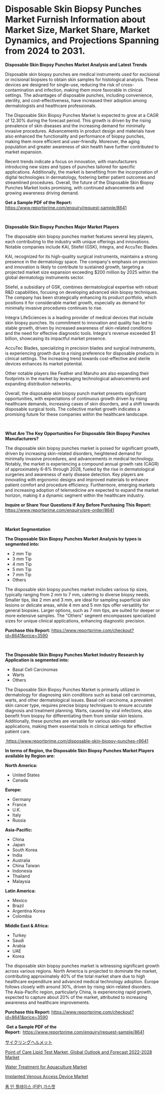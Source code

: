 <p><h1>Disposable Skin Biopsy Punches Market Furnish Information about Market Size, Market Share, Market Dynamics, and Projections Spanning from 2024 to 2031.</h1></p><p><strong>Disposable Skin Biopsy Punches Market Analysis and Latest Trends</strong></p>
<p><p>Disposable skin biopsy punches are medical instruments used for excisional or incisional biopsies to obtain skin samples for histological analysis. These devices are designed for single-use, reducing the risk of cross-contamination and infection, making them more favorable in clinical settings. The advantages of disposable punches, including convenience, sterility, and cost-effectiveness, have increased their adoption among dermatologists and healthcare professionals.</p><p>The Disposable Skin Biopsy Punches Market is expected to grow at a CAGR of 12.30% during the forecast period. This growth is driven by the rising prevalence of skin diseases and the increasing demand for minimally invasive procedures. Advancements in product design and materials have also enhanced the functionality and performance of biopsy punches, making them more efficient and user-friendly. Moreover, the aging population and greater awareness of skin health have further contributed to market expansion.</p><p>Recent trends indicate a focus on innovation, with manufacturers introducing new sizes and types of punches tailored for specific applications. Additionally, the market is benefiting from the incorporation of digital technologies in dermatology, fostering better patient outcomes and streamlined procedures. Overall, the future of the Disposable Skin Biopsy Punches Market looks promising, with continued advancements and growing awareness driving demand.</p></p>
<p><strong>Get a Sample PDF of the Report:&nbsp;</strong> <a href="https://www.reportprime.com/enquiry/request-sample/8641">https://www.reportprime.com/enquiry/request-sample/8641</a></p>
<p>&nbsp;</p>
<p><strong>Disposable Skin Biopsy Punches Major Market Players</strong></p>
<p><p>The disposable skin biopsy punches market features several key players, each contributing to the industry with unique offerings and innovations. Notable companies include KAI, Stiefel (GSK), Integra, and AccuTec Blades.</p><p>KAI, recognized for its high-quality surgical instruments, maintains a strong presence in the dermatology space. The company's emphasis on precision and innovation is likely to contribute to sustained growth, targeting a projected market size expansion exceeding $200 million by 2025 within the global dermatology instruments sector.</p><p>Stiefel, a subsidiary of GSK, combines dermatological expertise with robust R&D capabilities, focusing on developing advanced skin biopsy techniques. The company has been strategically enhancing its product portfolio, which positions it for considerable market growth, especially as demand for minimally invasive procedures continues to rise.</p><p>Integra LifeSciences is a leading provider of medical devices that include skin biopsy punches. Its commitment to innovation and quality has led to stable growth, driven by increased awareness of skin-related conditions and the need for effective diagnostic tools. Integra's revenue exceeded $1 billion, showcasing its impactful market presence.</p><p>AccuTec Blades, specializing in precision blades and surgical instruments, is experiencing growth due to a rising preference for disposable products in clinical settings. The increasing trend towards cost-effective and sterile devices enhances its market potential.</p><p>Other notable players like Feather and Maruho are also expanding their footprints in the market by leveraging technological advancements and expanding distribution networks.</p><p>Overall, the disposable skin biopsy punch market presents significant opportunities, with expectations of continuous growth driven by rising healthcare demands, increasing cases of skin disorders, and a shift towards disposable surgical tools. The collective market growth indicates a promising future for these companies within the healthcare landscape.</p></p>
<p>&nbsp;</p>
<p><strong>What Are The Key Opportunities For Disposable Skin Biopsy Punches Manufacturers?</strong></p>
<p><p>The disposable skin biopsy punches market is poised for significant growth, driven by increasing skin-related disorders, heightened demand for minimally invasive procedures, and advancements in medical technology. Notably, the market is experiencing a compound annual growth rate (CAGR) of approximately 6-8% through 2028, fueled by the rise in dermatological surgeries and awareness of early disease detection. Key players are innovating with ergonomic designs and improved materials to enhance patient comfort and procedure efficiency. Furthermore, emerging markets and increasing adoption of telemedicine are expected to expand the market horizon, making it a dynamic segment within the healthcare industry.</p></p>
<p><strong>Inquire or Share Your Questions If Any Before Purchasing This Report:</strong> <a href="https://www.reportprime.com/enquiry/pre-order/8641">https://www.reportprime.com/enquiry/pre-order/8641</a></p>
<p>&nbsp;</p>
<p><strong>Market Segmentation</strong></p>
<p><strong>The Disposable Skin Biopsy Punches Market Analysis by types is segmented into:</strong></p>
<p><ul><li>2 mm Tip</li><li>3 mm Tip</li><li>4 mm Tip</li><li>5 mm Tip</li><li>7 mm Tip</li><li>Others</li></ul></p>
<p><p>The disposable skin biopsy punches market includes various tip sizes, typically ranging from 2 mm to 7 mm, catering to diverse biopsy needs. Smaller tips, like 2 mm and 3 mm, are ideal for sampling superficial skin lesions or delicate areas, while 4 mm and 5 mm tips offer versatility for general biopsies. Larger options, such as 7 mm tips, are suited for deeper or more extensive samples. The "Others" segment encompasses specialized sizes for unique clinical applications, enhancing diagnostic precision.</p></p>
<p><strong>Purchase this Report:&nbsp;</strong><a href="https://www.reportprime.com/checkout?id=8641&price=3590">https://www.reportprime.com/checkout?id=8641&price=3590</a></p>
<p>&nbsp;</p>
<p><strong>The Disposable Skin Biopsy Punches Market Industry Research by Application is segmented into:</strong></p>
<p><ul><li>Basal Cell Carcinomas</li><li>Warts</li><li>Others</li></ul></p>
<p><p>The Disposable Skin Biopsy Punches Market is primarily utilized in dermatology for diagnosing skin conditions such as basal cell carcinomas, warts, and other dermatological issues. Basal cell carcinoma, a prevalent skin cancer type, requires precise biopsy techniques to ensure accurate diagnosis and treatment planning. Warts, caused by viral infections, also benefit from biopsy for differentiating them from similar skin lesions. Additionally, these punches are versatile for various skin-related applications, making them essential tools in clinical settings for effective patient care.</p></p>
<p><a href="https://www.reportprime.com/disposable-skin-biopsy-punches-r8641">&nbsp;https://www.reportprime.com/disposable-skin-biopsy-punches-r8641</a></p>
<p><strong>In terms of Region, the Disposable Skin Biopsy Punches Market Players available by Region are:</strong></p>
<p>
    <p> <strong> North America: </strong>
        <ul>
            <li>United States</li>
            <li>Canada</li>
        </ul>
        </p> 
    <p> <strong> Europe: </strong>
        <ul>
            <li>Germany</li>
            <li>France</li>
            <li>U.K.</li>
            <li>Italy</li>
            <li>Russia</li>
        </ul>
        </p> 
    <p> <strong> Asia-Pacific: </strong>
        <ul>
            <li>China</li>
            <li>Japan</li>
            <li>South Korea</li>
            <li>India</li>
            <li>Australia</li>
            <li>China Taiwan</li>
            <li>Indonesia</li>
            <li>Thailand</li>
            <li>Malaysia</li>
        </ul>
        </p> 
    <p> <strong> Latin America: </strong>
        <ul>
            <li>Mexico</li>
            <li>Brazil</li>
            <li>Argentina Korea</li>
            <li>Colombia</li>
        </ul>
        </p> 
    <p> <strong> Middle East & Africa: </strong>
        <ul>
            <li>Turkey</li>
            <li>Saudi</li>
            <li>Arabia</li>
            <li>UAE</li>
            <li>Korea</li>
        </ul>
    </p>
    </p>
<p><p>The disposable skin biopsy punches market is witnessing significant growth across various regions. North America is projected to dominate the market, contributing approximately 40% of the total market share due to high healthcare expenditure and advanced medical technology adoption. Europe follows closely with around 30%, driven by rising skin-related disorders. The Asia-Pacific region, particularly China, is experiencing rapid growth, expected to capture about 20% of the market, attributed to increasing awareness and healthcare improvements.</p></p>
<p><strong>Purchase this Report: </strong><a href="https://www.reportprime.com/checkout?id=8641&price=3590">https://www.reportprime.com/checkout?id=8641&price=3590</a></p>
<p>&nbsp;<strong>Get a Sample PDF of the Report:&nbsp;&nbsp;</strong><a href="https://www.reportprime.com/enquiry/request-sample/8641">https://www.reportprime.com/enquiry/request-sample/8641</a></p>
<p><strong></strong></p>
<p><p><a href="https://medium.com/@lindakreitz2023/cycling-helmet-market-%E3%81%AF-%E3%82%B3%E3%82%B9%E3%83%88%E7%AE%A1%E7%90%86%E3%81%A8%E5%8A%B9%E7%8E%87%E5%90%91%E4%B8%8A%E3%82%92%E5%84%AA%E5%85%88%E3%81%97%E3%81%BE%E3%81%99-%E3%81%95%E3%82%89%E3%81%AB-%E5%A0%B1%E5%91%8A%E6%9B%B8%E3%81%AF%E5%B8%82%E5%A0%B4%E3%81%AE%E9%9C%80%E8%A6%81%E9%9D%A2%E3%81%A8%E4%BE%9B%E7%B5%A6%E9%9D%A2%E3%81%AE%E4%B8%A1%E6%96%B9%E3%82%92%E3%82%AB%E3%83%90%E3%83%BC%E3%81%97%E3%81%A6%E3%81%84%E3%81%BE%E3%81%99-cycling-helmet-%E5%B8%82%E5%A0%B4%E3%81%AF-2024-03153fb74677">サイクリングヘルメット</a></p><p><a href="https://medium.com/@m.muhlisin.sin_83756/the-point-of-care-lipid-test-market-global-outlook-and-forecast-2022-2028-market-has-experienced-d4ca6aa01e5b">Point of Care Lipid Test Market, Global Outlook and Forecast 2022-2028 Market</a></p><p><a href="https://www.linkedin.com/pulse/future-trajectory-water-treatment-aquaculture-market-emerging-scbec?trackingId=Ov6lh2UWSFezfNqb16ZHHA%3D%3D">Water Treatment for Aquaculture Market</a></p><p><a href="https://github.com/JakirUddin511/Market-Research-Report-List-1/blob/main/implanted-venous-access-device-market.md">Implanted Venous Access Device Market</a></p><p><a href="https://medium.com/@scotthereford10/2024%EB%85%84%EB%B6%80%ED%84%B0-2031%EB%85%84%EA%B9%8C%EC%A7%80-%ED%98%95%ED%83%9C%EA%B0%80-%EC%9E%88%EB%8A%94-%EC%A0%9C%EC%9E%90%EB%A6%AC-fip-%EA%B0%9C%EC%8A%A4%ED%82%B7-%EC%8B%9C%EC%9E%A5%EC%9D%B4-%EC%96%B4%EB%96%BB%EA%B2%8C-%EB%B0%9C%EC%A0%84%ED%95%A0-%EA%B2%83%EC%9D%B8%EA%B0%80-%EC%A3%BC%EC%9A%94-%EC%8B%9C%EC%9E%A5-%EB%8F%99%ED%96%A5-%EB%B0%8F-%EC%A7%80%EC%97%AD-%EC%97%AD%ED%95%99-6d1f44838845">폼 인 플레이스 (FIP) 가스켓</a></p></p>